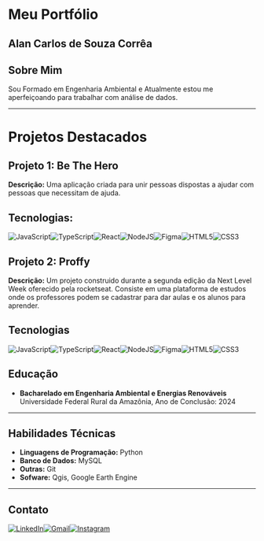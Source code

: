 # Meu Portfólio

Alan Carlos de Souza Corrêa
---

## Sobre Mim

Sou Formado em Engenharia Ambiental e Atualmente estou me aperfeiçoando para trabalhar com análise de dados.

---

# Projetos Destacados

## Projeto 1: Be The Hero

**Descrição:** Uma aplicação criada para unir pessoas dispostas a ajudar com pessoas que necessitam de ajuda.

**Tecnologias:**
---
![JavaScript](https://img.shields.io/badge/JavaScript-F7DF1E?style=for-the-badge&logo=javascript&logoColor=black)![TypeScript](https://img.shields.io/badge/TypeScript-007ACC?style=for-the-badge&logo=typescript&logoColor=white)![React](https://img.shields.io/badge/React-20232A?style=for-the-badge&logo=react&logoColor=61DAFB)![NodeJS](https://img.shields.io/badge/node.js-6DA55F?style=for-the-badge&logo=node.js&logoColor=white)![Figma](https://img.shields.io/badge/Figma-696969?style=for-the-badge&logo=figma&logoColor=figma)![HTML5](https://img.shields.io/badge/HTML5-E34F26?style=for-the-badge&logo=html5&logoColor=white)![CSS3](https://img.shields.io/badge/CSS3-1572B6?style=for-the-badge&logo=css3&logoColor=white)

## Projeto 2: Proffy

**Descrição:** Um projeto construido durante a segunda edição da Next Level Week oferecido pela rocketseat. Consiste em uma plataforma de estudos onde os professores podem se cadastrar para dar aulas e os alunos para aprender.

**Tecnologias**
---
![JavaScript](https://img.shields.io/badge/JavaScript-F7DF1E?style=for-the-badge&logo=javascript&logoColor=black)![TypeScript](https://img.shields.io/badge/TypeScript-007ACC?style=for-the-badge&logo=typescript&logoColor=white)![React](https://img.shields.io/badge/React-20232A?style=for-the-badge&logo=react&logoColor=61DAFB)![NodeJS](https://img.shields.io/badge/node.js-6DA55F?style=for-the-badge&logo=node.js&logoColor=white)![Figma](https://img.shields.io/badge/Figma-696969?style=for-the-badge&logo=figma&logoColor=figma)![HTML5](https://img.shields.io/badge/HTML5-E34F26?style=for-the-badge&logo=html5&logoColor=white)![CSS3](https://img.shields.io/badge/CSS3-1572B6?style=for-the-badge&logo=css3&logoColor=white)

## Educação

- **Bacharelado em Engenharia Ambiental e Energias Renováveis**
  Universidade Federal Rural da Amazônia, Ano de Conclusão: 2024

---

## Habilidades Técnicas

- **Linguagens de Programação:** Python
- **Banco de Dados:** MySQL
- **Outras:** Git
- **Sofware:** Qgis, Google Earth Engine

---

## Contato
[![LinkedIn](https://img.shields.io/badge/LinkedIn-0077B5?style=for-the-badge&logo=linkedin&logoColor=white)](https://www.linkedin.com/in/SEUUSERNAME/)[![Gmail](https://img.shields.io/badge/Gmail-333333?style=for-the-badge&logo=gmail&logoColor=red)](mailto:ambientalalan@gmail.com)[![Instagram](https://img.shields.io/badge/-Instagram-%23E4405F?style=for-the-badge&logo=instagram&logoColor=white)](https://www.instagram.com/alansouza_16/)
